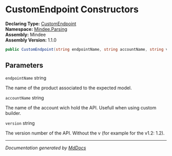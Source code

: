 ﻿<!--  
  <auto-generated>   
    The contents of this file were generated by a tool.  
    Changes to this file may be list if the file is regenerated  
  </auto-generated>   
-->

# CustomEndpoint Constructors

**Declaring Type:** [CustomEndpoint](../index.md)  
**Namespace:** [Mindee.Parsing](../../index.md)  
**Assembly:** Mindee  
**Assembly Version:** 1.1.0

```csharp
public CustomEndpoint(string endpointName, string accountName, string version = "1.0");
```

## Parameters

`endpointName`  string

The name of the product associated to the expected model.

`accountName`  string

The name of the account wich hold the API. Usefull when using custom builder.

`version`  string

The version number of the API. Without the v (for example for the v1.2: 1.2).

___

*Documentation generated by [MdDocs](https://github.com/ap0llo/mddocs)*
